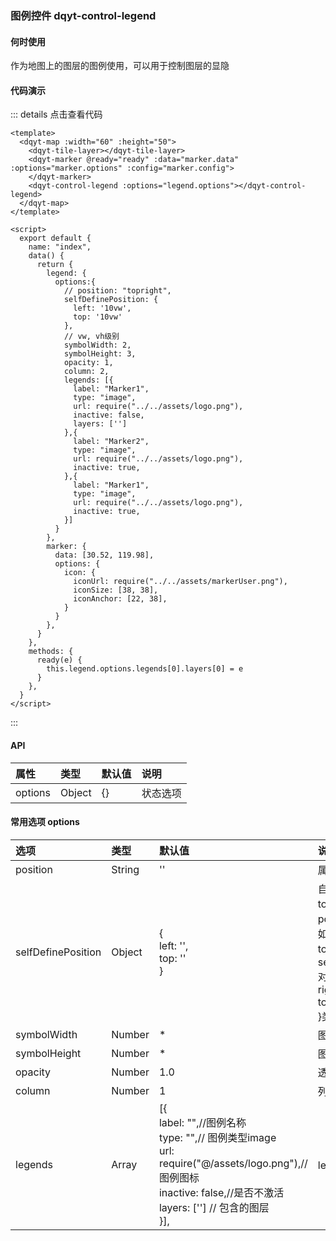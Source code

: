 ### 图例控件 dqyt-control-legend
#### 何时使用
作为地图上的图层的图例使用，可以用于控制图层的显隐
#### 代码演示

<legend-index></legend-index>
::: details 点击查看代码
```vue
<template>
  <dqyt-map :width="60" :height="50">
    <dqyt-tile-layer></dqyt-tile-layer>
    <dqyt-marker @ready="ready" :data="marker.data" :options="marker.options" :config="marker.config">
    </dqyt-marker>
    <dqyt-control-legend :options="legend.options"></dqyt-control-legend>
  </dqyt-map>
</template>

<script>
  export default {
    name: "index",
    data() {
      return {
        legend: {
          options:{
            // position: "topright",
            selfDefinePosition: {
              left: '10vw',
              top: '10vw'
            },
            // vw, vh级别
            symbolWidth: 2,
            symbolHeight: 3,
            opacity: 1,
            column: 2,
            legends: [{
              label: "Marker1",
              type: "image",
              url: require("../../assets/logo.png"),
              inactive: false,
              layers: ['']
            },{
              label: "Marker2",
              type: "image",
              url: require("../../assets/logo.png"),
              inactive: true,
            },{
              label: "Marker1",
              type: "image",
              url: require("../../assets/logo.png"),
              inactive: true,
            }]
          }
        },
        marker: {
          data: [30.52, 119.98],
          options: {
            icon: {
              iconUrl: require("../../assets/markerUser.png"),
              iconSize: [38, 38],
              iconAnchor: [22, 38],
            }
          }
        },
      }
    },
    methods: {
      ready(e) {
        this.legend.options.legends[0].layers[0] = e
      }
    },
  }
</script>

```
:::

#### API
| 属性       | 类型   | 默认值   | 说明        |
|:------------- |:-------------|:-----|:----|
| options | Object | {} | 状态选项  |
#### 常用选项 options
| 选项          | 类型   | 默认值 | 说明  |
|:------------- |:-------------|:-----|:----|
| position | String | '' | 属性值 |
| selfDefinePosition | Object | { <br> left: '', <br> top: '' <br>}| 自定义位置，left，top需要根据position来确定，如果position为topright，那selfDefinePosition对象格式为{ <br> right: '1vw', <br> top: '1vh' <br>}类型 |
| symbolWidth | Number | * | 图标宽度 |
| symbolHeight | Number | * | 图标高度 |
| opacity | Number | 1.0 | 透明度 |
| column | Number | 1 | 列数 |
| legends | Array | [{ <br> label: "",//图例名称 <br> type: "",// 图例类型image <br> url: require("@/assets/logo.png"),//图例图标 <br> inactive: false,//是否不激活 <br> layers: [''] // 包含的图层<br> }], | legends数组 |
